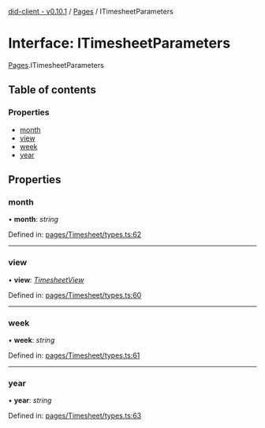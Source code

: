 [did-client - v0.10.1](../README.md) / [Pages](../modules/pages.md) / ITimesheetParameters

# Interface: ITimesheetParameters

[Pages](../modules/pages.md).ITimesheetParameters

## Table of contents

### Properties

- [month](pages.itimesheetparameters.md#month)
- [view](pages.itimesheetparameters.md#view)
- [week](pages.itimesheetparameters.md#week)
- [year](pages.itimesheetparameters.md#year)

## Properties

### month

• **month**: *string*

Defined in: [pages/Timesheet/types.ts:62](https://github.com/Puzzlepart/did/blob/dev/client/pages/Timesheet/types.ts#L62)

___

### view

• **view**: [*TimesheetView*](../modules/pages.md#timesheetview)

Defined in: [pages/Timesheet/types.ts:60](https://github.com/Puzzlepart/did/blob/dev/client/pages/Timesheet/types.ts#L60)

___

### week

• **week**: *string*

Defined in: [pages/Timesheet/types.ts:61](https://github.com/Puzzlepart/did/blob/dev/client/pages/Timesheet/types.ts#L61)

___

### year

• **year**: *string*

Defined in: [pages/Timesheet/types.ts:63](https://github.com/Puzzlepart/did/blob/dev/client/pages/Timesheet/types.ts#L63)
